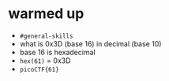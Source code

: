 
# warmed up

- `#general-skills`
- what is 0x3D (base 16) in decimal (base 10)
- base 16 is hexadecimal 
- `hex(61)` = 0x3D
- `picoCTF{61}`